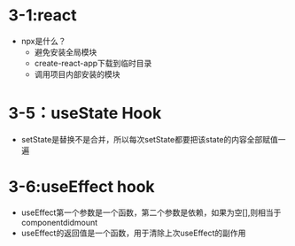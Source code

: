 # 3-1:react
  - npx是什么？
    - 避免安装全局模块
    - create-react-app下载到临时目录
    - 调用项目内部安装的模块
# 3-5：useState Hook
  - setState是替换不是合并，所以每次setState都要把该state的内容全部赋值一遍
    
# 3-6:useEffect hook
  - useEffect第一个参数是一个函数，第二个参数是依赖，如果为空[],则相当于componentdidmount 
  - useEffect的返回值是一个函数，用于清除上次useEffect的副作用